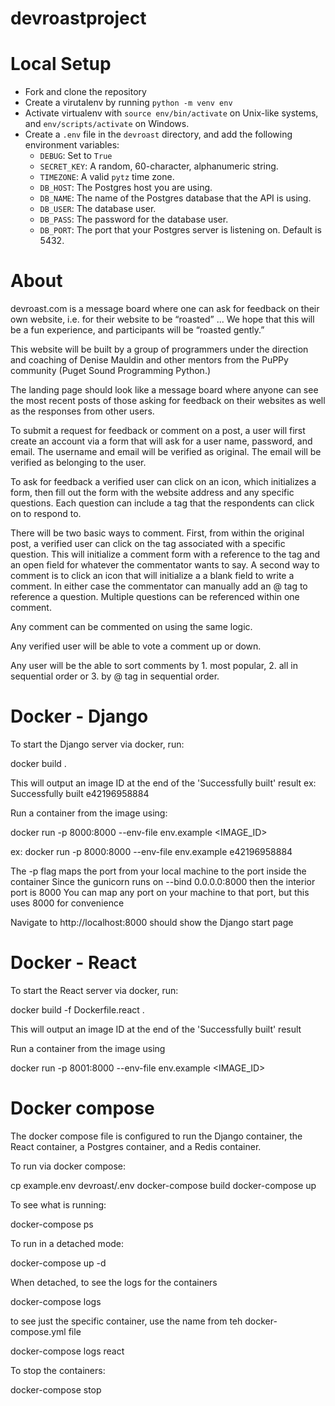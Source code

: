 # devroastproject

# Local Setup

- Fork and clone the repository
- Create a virutalenv by running `python -m venv env`
- Activate virtualenv with `source env/bin/activate` on Unix-like systems, and `env/scripts/activate` on Windows.
- Create a `.env` file in the `devroast` directory, and add the following environment variables:
    * `DEBUG`: Set to `True`
    * `SECRET_KEY`: A random, 60-character, alphanumeric string.
    * `TIMEZONE`: A valid `pytz` time zone.
    * `DB_HOST`: The Postgres host you are using.
    * `DB_NAME`: The name of the Postgres database that the API is using.
    * `DB_USER`: The database user.
    * `DB_PASS`: The password for the database user.
    * `DB_PORT`: The port that your Postgres server is listening on. Default is 5432.


# About

devroast.com is a message board where one can ask for feedback on their own website, i.e. for their website to be “roasted” ... We hope that this will be a fun experience, and participants will be “roasted gently.”

This website will be built by a group of programmers under the direction and coaching of Denise Mauldin and other mentors from the PuPPy community (Puget Sound Programming Python.)

The landing page should look like a message board where anyone can see the most recent posts of those asking for feedback on their websites as well as the responses from other users.

To submit a request for feedback or comment on a post, a user will first create an account via a form that will ask for a user name, password, and email. The username and email will be verified as original. The email will be verified as belonging to the user.

To ask for feedback a verified user can click on an icon, which initializes a form, then fill out the form with the website address and any specific questions. Each question can include a tag that the respondents can click on to respond to.

There will be two basic ways to comment. First, from within the original post, a verified user can click on the tag associated with a specific question. This will initialize a comment form with a reference to the tag and an open field for whatever the commentator wants to say. A second way to comment is to click an icon that will initialize a a blank field to write a comment. In either case the commentator can manually add an @ tag to reference a question. Multiple questions can be referenced within one comment.

Any comment can be commented on using the same logic.

Any verified user will be able to vote a comment up or down.

Any user will be the able to sort comments by 1. most popular, 2. all in sequential order or 3. by @ tag in sequential order.

# Docker - Django

To start the Django server via docker, run:

docker build .

This will output an image ID at the end of the 'Successfully built' result
ex: Successfully built e42196958884

Run a container from the image using:

docker run -p 8000:8000 --env-file env.example <IMAGE_ID>

ex: docker run -p 8000:8000 --env-file env.example e42196958884

The -p flag maps the port from your local machine to the port inside the container
Since the gunicorn runs on --bind 0.0.0.0:8000 then the interior port is 8000
You can map any port on your machine to that port, but this uses 8000 for convenience

Navigate to http://localhost:8000 should show the Django start page

# Docker - React

To start the React server via docker, run:

docker build -f Dockerfile.react .

This will output an image ID at the end of the 'Successfully built' result

Run a container from the image using

docker run -p 8001:8000 --env-file env.example <IMAGE_ID>


# Docker compose

The docker compose file is configured to run the Django container,
the React container, a Postgres container, and a Redis container.

To run via docker compose:

cp example.env devroast/.env
docker-compose build
docker-compose up

To see what is running:

docker-compose ps

To run in a detached mode:

docker-compose up -d

When detached, to see the logs for the containers

docker-compose logs

to see just the specific container, use the name from teh
docker-compose.yml file

docker-compose logs react

To stop the containers:

docker-compose stop